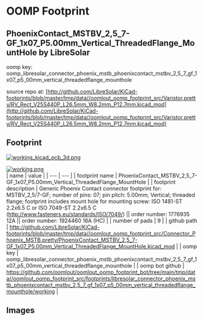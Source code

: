 # OOMP Footprint  
## PhoenixContact_MSTBV_2,5_7-GF_1x07_P5.00mm_Vertical_ThreadedFlange_MountHole  by LibreSolar  
  
oomp key: oomp_libresolar_connector_phoenix_mstb_phoenixcontact_mstbv_2,5_7_gf_1x07_p5_00mm_vertical_threadedflange_mounthole  
  
source repo at: [http://github.com/LibreSolar/KiCad-footprints/blob/master/tmp/data//oomlout_oomp_footprint_src/Varistor.pretty/RV_Rect_V25S440P_L26.5mm_W8.2mm_P12.7mm.kicad_mod](http://github.com/LibreSolar/KiCad-footprints/blob/master/tmp/data//oomlout_oomp_footprint_src/Varistor.pretty/RV_Rect_V25S440P_L26.5mm_W8.2mm_P12.7mm.kicad_mod)  
## Footprint  
  
[![working_kicad_pcb_3d.png](working_kicad_pcb_3d_600.png)](working_kicad_pcb_3d.png)  
  
[![working.png](working_600.png)](working.png)  
| name | value | 
| --- | --- | 
| footprint name | PhoenixContact_MSTBV_2,5_7-GF_1x07_P5.00mm_Vertical_ThreadedFlange_MountHole | 
| footprint description | Generic Phoenix Contact connector footprint for: MSTBV_2,5/7-GF; number of pins: 07; pin pitch: 5.00mm; Vertical; threaded flange; footprint includes mount hole for mounting screw: ISO 1481-ST 2.2x6.5 C or ISO 7049-ST 2.2x6.5 C (http://www.fasteners.eu/standards/ISO/7049/) || order number: 1776935 12A || order number: 1924460 16A (HC) | 
| number of pads | 9 | 
| github path | http://github.com/LibreSolar/KiCad-footprints/blob/master/tmp/data//oomlout_oomp_footprint_src/Connector_Phoenix_MSTB.pretty/PhoenixContact_MSTBV_2,5_7-GF_1x07_P5.00mm_Vertical_ThreadedFlange_MountHole.kicad_mod | 
| oomp key | oomp_libresolar_connector_phoenix_mstb_phoenixcontact_mstbv_2,5_7_gf_1x07_p5_00mm_vertical_threadedflange_mounthole | 
| oomp bot github | https://github.com/oomlout/oomlout_oomp_footprint_bot/tree/main/tmp/data//oomlout_oomp_footprint_src/footprints/libresolar_connector_phoenix_mstb_phoenixcontact_mstbv_2,5_7_gf_1x07_p5_00mm_vertical_threadedflange_mounthole/working | 
## Images  

